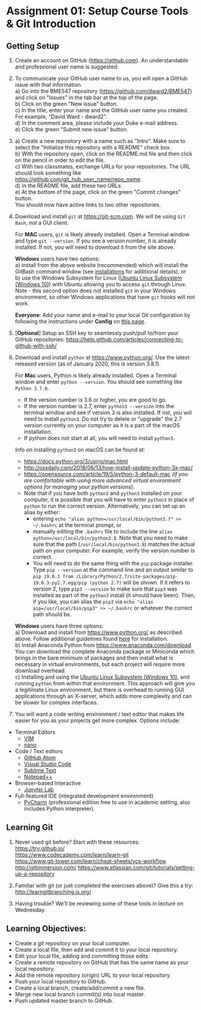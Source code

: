 # Assignment 01: Setup Course Tools & Git Introduction

## Getting Setup
1. Create an account on GitHub (https://github.com).  An understandable and
professional user name is suggested.      

2. To communicate your GitHub user name to us, you will open a GitHub issue 
with that information.  
  a)  Go into the BME547 repository (<https://github.com/dward2/BME547>) and 
  click on "Issues" in the tab bar at the top of the page.  
  b) Click on the green "New issue" button.  
  c) In the title, enter your name and the GitHub user name you created. For 
  example, "David Ward - dward2".  
  d) In the comment area, please include your Duke e-mail address.  
  e) Click the green "Submit new issue" button.  

3.  a) Create a new repository with a name such as "Intro".  Make sure to select
the "Initialize this repository with a README" check box.  
  b) With the repository open, click on the README.md file and then click on 
  the pencil in order to edit the file.  
  c) With two classmates, exchange URLs for your repositories.  The URL should
  look something like https://github.com/git_hub_user_name/repo_name.  
  d) In the README file, add these two URLs.  
  e) At the bottom of the page, click on the green "Commit changes" button.  
  You should now have active links to two other repositories.
    
4. Download and install `git` at https://git-scm.com.  We will be using 
`Git Bash`, *not* a GUI client.  
  
   For **MAC** users, `git` is likely already installed.  Open a Terminal window
and type `git --version`.  If you see a version number, it is already
installed.  If not, you will need to download it from the site above.

   **Windows** users have two options:   
   a) install from the above website (recommended) which will install the
   GitBash command window (see <a href="../Resources/installations.md">
   installations</a> for additional details), or  
   b) use the Windows Subsystem for Linux 
    ([Ubuntu Linux Subsystem (Windows 10)](https://docs.microsoft.com/en-us/windows/wsl/about)) 
    with Ubuntu allowing you to access `git` through Linux.  
    Note - this second option does not installed `git` in your Windows environment, 
    so other Windows applications that have `git` hooks will not work.
  
    **Everyone**: Add your name and e-mail to your local Git configuration by following the
     instructions under **Config**  on [this page](/Resources/Git/GitCommands.md#config). 

3. [**Optional**]  Setup an SSH key to seamlessly push/pull to/from your GitHub repositories:
   https://help.github.com/articles/connecting-to-github-with-ssh/

4. Download and install `python` at https://www.python.org/. Use the latest
released version (as of January 2020, this is version 3.8.1).  
   
   For **Mac** users, Python is likely already installed.  Open a Terminal window 
   and enter `python --version`.  You should see something like `Python 3.7.0`.
   * If the version number is 3.6 or higher, you are good to go.
   * If the version number is 2.7, enter `python3 --version` into the terminal 
   window and see if version 3 is also installed.  If not, you will need to 
   install `python3`.
   Do not try to delete or "upgrade" the 2.7 version currently on your 
   computer as it is a part of the macOS installation.
   * If python does not start at all, you will need to install `python3`.  
   
   Info on installing `python3` on macOS can be found at:      
     * <https://docs.python.org/3/using/mac.html>
     * <http://osxdaily.com/2018/06/13/how-install-update-python-3x-mac/>
     * <https://opensource.com/article/19/5/python-3-default-mac> _(if you are
     comfortable with using more advanced virtual environment options for
     managing your python versions)_.
     * Note that if you have both `python2` and `python3` installed on your 
     computer, it is possible that you will have to enter `python3` in place
     of `python` to run the correct version.  Alternatively, you can set up an
     alias by either:
       + entering `echo "alias python=/usr/local/bin/python3.7" >> ~/.bashrc`
       at the terminal prompt, or
       + manually editing the `.bashrc` file to include the line 
       `alias python=/usr/local/bin/python3.8`.  Note that you need to make
       sure that the path (`/usr/local/bin/python3.8`) matches the actual
       path on your computer.  For example, verify the version number is
       correct.
       + You will need to do the same thing with the `pip` package installer.
       Type `pip --version` at the command line and an output similar to
       `pip 19.0.3 from /Library/Python/2.7/site-packages/pip-19.0.3-py2.7.egg/pip (python 2.7)`
       will be shown.  If it refers to version 2, type `pip3 --version` to
       make sure that `pip3` was installed as part of the  `python3` install
       (it should have been).  Then, if you like, you can alias the `pip3` via
       `echo "alias pip=/usr/local/bin/pip3" >> ~/.bashrc` or whatever the
       correct path should be.
    
   **Windows** users have three options:  
   a) Download and install from <https://www.python.org/> as described above.
   Follow additional guidelines found [here](../Resources/installations.md) for
   installation.  
   b) Install Anaconda Python from 
   https://www.anaconda.com/download.  You can download the complete 
   Anaconda package or Miniconda which brings in the bare minimum of packages 
   and then install what is necessary in virtual environments, but each project 
   will require more download overhead.  
   c) Installing and using the [Ubuntu Linux Subsystem (Windows 10)](https://docs.microsoft.com/en-us/windows/wsl/about), 
   and running `python` from within that environment.  This approach will give 
   you a legitimate Linux environment, but there is overhead to running GUI 
   applications through an X-server, which adds more complexity and can be 
   slower for complex interfaces.

5. You will want a code writing environment / text editor that makes life 
easier for you as your projects get more complex.  Options include:
  + Terminal Editors
    + [VIM](http://www.vim.org)
    + [nano](https://www.nano-editor.org/)
  + Code / Text editors
    + [GitHub Atom](https://atom.io/)
    + [Visual Studio Code](https://code.visualstudio.com/)
    + [Sublime Text](https://www.sublimetext.com/)
    + [Notepad++](https://notepad-plus-plus.org/)
  + Browser-based Interactive
    + [Jupyter Lab](https://jupyterlab.readthedocs.io/en/latest/#)
  + Full-featured IDE (integrated development environment)
    + [PyCharm](https://github.com/dward2/BME547/tree/master/Resources/PyCharm) 
    (professional edition free to use in academic setting, also includes
    Python interpreter).

## Learning Git
1. Never used git before?  Start with these resources:  
  https://try.github.io/  
  https://www.codecademy.com/learn/learn-git  
  https://www.git-tower.com/learn/cheat-sheets/vcs-workflow  
  http://gitimmersion.com/
  https://www.atlassian.com/git/tutorials/setting-up-a-repository

1. Familiar with git (or just completed the exercises above)?  Give this a try:
  http://learngitbranching.js.org/

1. Having trouble?  We'll be reviewing some of these tools in lecture on
  Wednesday.  

## Learning Objectives:
  + Create a git repository on your local computer.
  + Create a local file, then add and commit it to your local repository.
  + Edit your local file, adding and committing those edits.
  + Create a remote repository on GitHub that has the same name as your local repository.
  + Add the remote repository (origin) URL to your local repository.
  + Push your local repository to GitHub.
  + Create a local branch, create/add/commit a new file.
  + Merge new local branch commit(s) into local master.
  + Push updated master branch to GitHub.
